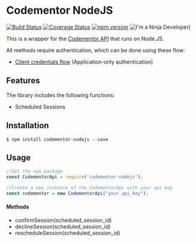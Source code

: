 # Codementor NodeJS
[![Build Status](https://travis-ci.org/TommyAlmeida/codementor-nodejs.svg?branch=master)](https://travis-ci.org/TommyAlmeida/codementor-nodejs)
[![Coverage Status](https://coveralls.io/repos/github/TommyAlmeida/codementor-nodejs/badge.svg?branch=master)](https://coveralls.io/github/TommyAlmeida/codementor-nodejs?branch=master)
[![npm version](https://badge.fury.io/js/codementor-nodejs.svg)](https://badge.fury.io/js/codementor-nodejs)
![I'm a Ninja Developer)](https://img.shields.io/badge/Ninja%20Developer-True-blue.svg)


This is a wrapper for the [Codementor API](https://dev.codementor.io/docs) that runs on Node.JS.

All methods require authentication, which can be done using these flow:

* [Client credentials flow](http://tools.ietf.org/html/rfc6749#section-4.4) (Application-only authentication)
  

## Features 

The library includes the following functions:

  * Scheduled Sessions


## Installation

    $ npm install codementor-nodejs --save


## Usage

```javascript
//Get the npm package
const CodementorApi = require('codementor-nodejs');

//Create a new instance of the CodementorApi with your api key
const codementor = new CodementorApi("your_api_key"); 
```

#### Methods
* confirmSession(scheduled_session_id)
* declineSession(scheduled_session_id)
* rescheduleSession(scheduled_session_id)